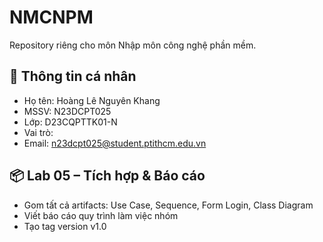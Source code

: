 # NMCNPM
Repository riêng cho môn Nhập môn công nghệ phần mềm.
## 👤 Thông tin cá nhân
- Họ tên: Hoàng Lê Nguyên Khang
- MSSV: N23DCPT025
- Lớp: D23CQPTTK01-N
- Vai trò: 
- Email: n23dcpt025@student.ptithcm.edu.vn
## 📦 Lab 05 – Tích hợp & Báo cáo
- Gom tất cả artifacts: Use Case, Sequence, Form Login, Class Diagram
- Viết báo cáo quy trình làm việc nhóm
- Tạo tag version v1.0